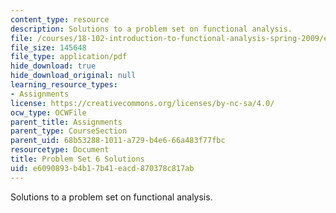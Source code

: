 ```yaml
---
content_type: resource
description: Solutions to a problem set on functional analysis.
file: /courses/18-102-introduction-to-functional-analysis-spring-2009/e6090893b4b17b41eacd870378c817ab_MIT18_102s09_sol_pset6.pdf
file_size: 145648
file_type: application/pdf
hide_download: true
hide_download_original: null
learning_resource_types:
- Assignments
license: https://creativecommons.org/licenses/by-nc-sa/4.0/
ocw_type: OCWFile
parent_title: Assignments
parent_type: CourseSection
parent_uid: 68b53288-1011-a729-b4e6-66a483f77fbc
resourcetype: Document
title: Problem Set 6 Solutions
uid: e6090893-b4b1-7b41-eacd-870378c817ab
---
```

Solutions to a problem set on functional analysis.